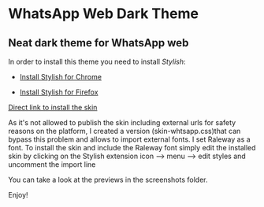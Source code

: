 # WhatsApp Web Dark Theme

## Neat dark theme for WhatsApp web

In order to install this theme you need to install _Stylish_:

- [Install Stylish for Chrome](https://chrome.google.com/webstore/detail/stylish-custom-themes-for/fjnbnpbmkenffdnngjfgmeleoegfcffe?hl=en)

- [Install Stylish for Firefox](https://addons.mozilla.org/nl/firefox/addon/stylish/)

[Direct link to install the skin](https://userstyles.org/styles/182006/dark-minimal-whatsapp-june-20-vpx)

As it's not allowed to publish the skin including external urls for safety reasons on the platform, I created a version (skin-whtsapp.css)that can bypass this problem and allows to import external fonts. I set Raleway as a font.
To install the skin and include the Raleway font simply edit the installed skin by clicking on the Stylish extension icon --> menu --> edit styles and uncomment the import line

You can take a look at the previews in the screenshots folder.

Enjoy!
